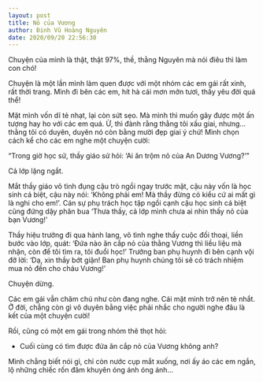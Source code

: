 ```yaml
---
layout: post
title: Nỏ của Vương
author: Đinh Vũ Hoàng Nguyên
date: 2020/09/20 22:56:30
---
```


Chuyện của mình là thật, thật 97%, thề, thằng Nguyên mà nói điêu thì làm con chó!

Chuyện là một lần mình làm quen được với một nhóm các em gái rất xinh, rất thời trang. Mình đi bên các em, hít hà cái mơn mởn tươi, thấy yêu đời quá thể!

Mặt mình vốn dĩ tẻ nhạt, lại còn sứt sẹo. Mà mình thì muốn gây được một ấn tượng hay ho với các em quá. Ừ, thì đành rằng thằng tôi xấu giai, nhưng... thằng tôi có duyên, duyên nó còn bằng mười đẹp giai ý chứ! Mình chọn cách kể cho các em nghe một chuyện cười:

“Trong giờ học sử, thầy giáo sử hỏi: ‘Ai ăn trộm nỏ của An Dương Vương?’”

Cả lớp lặng ngắt.

Mắt thầy giáo vô tình đụng cậu trò ngồi ngay trước mặt, cậu này vốn là học sinh cá biệt, cậu này nói: ‘Không phải em! Mà thầy đừng có kiểu cứ ai mất gì là nghi cho em!’. Cán sự phụ trách học tập ngồi cạnh cậu học sinh cá biệt cũng đứng dậy phân bua ‘Thưa thầy, cả lớp mình chưa ai nhìn thấy nỏ của bạn Vương!’

Thầy hiệu trưởng đi qua hành lang, vô tình nghe thấy cuộc đối thoại, liền bước vào lớp, quát: ‘Đứa nào ăn cắp nỏ của thằng Vương thì liều liệu mà nhận, còn để tôi tìm ra, tôi đuổi học!’ Trưởng ban phụ huynh đi bên cạnh vội đỡ lời: ‘Dạ, xin thầy bớt giận! Ban phụ huynh chúng tôi sẽ có trách nhiệm mua nỏ đền cho cháu Vương!’

Chuyện dừng.

Các em gái vẫn chăm chú như còn đang nghe. Cái mặt mình trở nên tẻ nhắt. Ở đời, chẳng còn gì vô duyên bằng việc phải nhắc cho người nghe đâu là kết của một chuyện cười!

Rồi, cũng có một em gái trong nhóm thẽ thọt hỏi:

- Cuối cùng có tìm được đứa ăn cắp nỏ của Vương không anh?

Mình chẳng biết nói gì, chỉ còn nước cụp mắt xuống, nơi ấy áo các em ngắn, lộ những chiếc rốn đâm khuyên óng ánh óng ánh...

